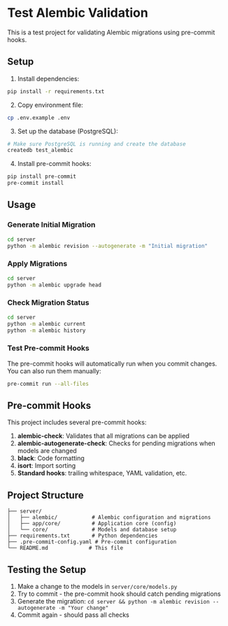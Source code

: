 # Test Alembic Validation

This is a test project for validating Alembic migrations using pre-commit hooks.

## Setup

1. Install dependencies:
```bash
pip install -r requirements.txt
```

2. Copy environment file:
```bash
cp .env.example .env
```

3. Set up the database (PostgreSQL):
```bash
# Make sure PostgreSQL is running and create the database
createdb test_alembic
```

4. Install pre-commit hooks:
```bash
pip install pre-commit
pre-commit install
```

## Usage

### Generate Initial Migration

```bash
cd server
python -m alembic revision --autogenerate -m "Initial migration"
```

### Apply Migrations

```bash
cd server
python -m alembic upgrade head
```

### Check Migration Status

```bash
cd server
python -m alembic current
python -m alembic history
```

### Test Pre-commit Hooks

The pre-commit hooks will automatically run when you commit changes. You can also run them manually:

```bash
pre-commit run --all-files
```

## Pre-commit Hooks

This project includes several pre-commit hooks:

1. **alembic-check**: Validates that all migrations can be applied
2. **alembic-autogenerate-check**: Checks for pending migrations when models are changed
3. **black**: Code formatting
4. **isort**: Import sorting
5. **Standard hooks**: trailing whitespace, YAML validation, etc.

## Project Structure

```
├── server/
│   ├── alembic/           # Alembic configuration and migrations
│   ├── app/core/          # Application core (config)
│   └── core/              # Models and database setup
├── requirements.txt       # Python dependencies
├── .pre-commit-config.yaml # Pre-commit configuration
└── README.md             # This file
```

## Testing the Setup

1. Make a change to the models in `server/core/models.py`
2. Try to commit - the pre-commit hook should catch pending migrations
3. Generate the migration: `cd server && python -m alembic revision --autogenerate -m "Your change"`
4. Commit again - should pass all checks

